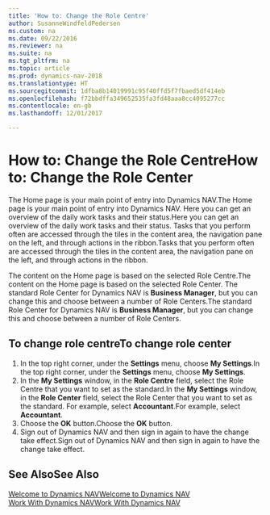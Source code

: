 ```yaml
---
title: 'How to: Change the Role Centre'
author: SusanneWindfeldPedersen
ms.custom: na
ms.date: 09/22/2016
ms.reviewer: na
ms.suite: na
ms.tgt_pltfrm: na
ms.topic: article
ms.prod: dynamics-nav-2018
ms.translationtype: HT
ms.sourcegitcommit: 1dfba8b14019991c95f40ffd5f7fbaed5df414eb
ms.openlocfilehash: f72bbdffa349652535fa3fd48aaa8cc4095277cc
ms.contentlocale: en-gb
ms.lasthandoff: 12/01/2017

---
```


# <a name="how-to-change-the-role-center"></a><span data-ttu-id="a7b30-102">How to: Change the Role Centre</span><span class="sxs-lookup"><span data-stu-id="a7b30-102">How to: Change the Role Center</span></span>
<span data-ttu-id="a7b30-103">The Home page is your main point of entry into Dynamics NAV.</span><span class="sxs-lookup"><span data-stu-id="a7b30-103">The Home page is your main point of entry into Dynamics NAV.</span></span> <span data-ttu-id="a7b30-104">Here you can get an overview of the daily work tasks and their status.</span><span class="sxs-lookup"><span data-stu-id="a7b30-104">Here you can get an overview of the daily work tasks and their status.</span></span> <span data-ttu-id="a7b30-105">Tasks that you perform often are accessed through the tiles in the content area, the navigation pane on the left, and through actions in the ribbon.</span><span class="sxs-lookup"><span data-stu-id="a7b30-105">Tasks that you perform often are accessed through the tiles in the content area, the navigation pane on the left, and through actions in the ribbon.</span></span>

<span data-ttu-id="a7b30-106">The content on the Home page is based on the selected Role Centre.</span><span class="sxs-lookup"><span data-stu-id="a7b30-106">The content on the Home page is based on the selected Role Center.</span></span> <span data-ttu-id="a7b30-107">The standard Role Center for Dynamics NAV is **Business Manager**, but you can change this and choose between a number of Role Centers.</span><span class="sxs-lookup"><span data-stu-id="a7b30-107">The standard Role Center for Dynamics NAV is **Business Manager**, but you can change this and choose between a number of Role Centers.</span></span>

## <a name="to-change-role-center"></a><span data-ttu-id="a7b30-108">To change role centre</span><span class="sxs-lookup"><span data-stu-id="a7b30-108">To change role center</span></span>
1. <span data-ttu-id="a7b30-109">In the top right corner, under the **Settings** menu, choose **My Settings**.</span><span class="sxs-lookup"><span data-stu-id="a7b30-109">In the top right corner, under the **Settings** menu, choose **My Settings**.</span></span>
2. <span data-ttu-id="a7b30-110">In the **My Settings** window, in the **Role Centre** field, select the Role Centre that you want to set as the standard.</span><span class="sxs-lookup"><span data-stu-id="a7b30-110">In the **My Settings** window, in the **Role Center** field, select the Role Center that you want to set as the standard.</span></span> <span data-ttu-id="a7b30-111">For example, select **Accountant**.</span><span class="sxs-lookup"><span data-stu-id="a7b30-111">For example, select **Accountant**.</span></span>
3. <span data-ttu-id="a7b30-112">Choose the **OK** button.</span><span class="sxs-lookup"><span data-stu-id="a7b30-112">Choose the **OK** button.</span></span>
4. <span data-ttu-id="a7b30-113">Sign out of Dynamics NAV and then sign in again to have the change take effect.</span><span class="sxs-lookup"><span data-stu-id="a7b30-113">Sign out of Dynamics NAV and then sign in again to have the change take effect.</span></span>

## <a name="see-also"></a><span data-ttu-id="a7b30-114">See Also</span><span class="sxs-lookup"><span data-stu-id="a7b30-114">See Also</span></span>
[<span data-ttu-id="a7b30-115">Welcome to Dynamics NAV</span><span class="sxs-lookup"><span data-stu-id="a7b30-115">Welcome to Dynamics NAV</span></span>](across-get-started.md)  
[<span data-ttu-id="a7b30-116">Work With Dynamics NAV</span><span class="sxs-lookup"><span data-stu-id="a7b30-116">Work With Dynamics NAV</span></span>](ui-work-product.md)  

